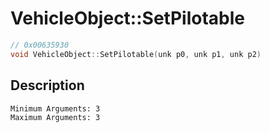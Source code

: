 # VehicleObject::SetPilotable
```c
// 0x00635930
void VehicleObject::SetPilotable(unk p0, unk p1, unk p2)
```
## Description
```
Minimum Arguments: 3
Maximum Arguments: 3
```
